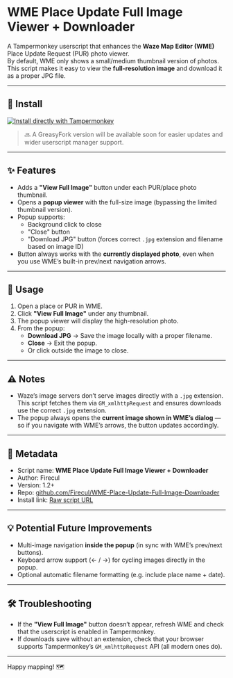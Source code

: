 # WME Place Update Full Image Viewer + Downloader

A Tampermonkey userscript that enhances the **Waze Map Editor (WME)** Place Update Request (PUR) photo viewer.  
By default, WME only shows a small/medium thumbnail version of photos. This script makes it easy to view the **full-resolution image** and download it as a proper JPG file.

---

## 🚀 Install

[![Install directly with Tampermonkey](https://img.shields.io/badge/Install%20with-Tampermonkey-black?logo=tampermonkey&style=for-the-badge)](https://github.com/Firecul/WME-Place-Update-Full-Image-Downloader/raw/refs/heads/main/WME%20Place%20Update%20Full%20Image%20Button.user.js)

> 🔜 A GreasyFork version will be available soon for easier updates and wider userscript manager support.

---

## ✨ Features

- Adds a **"View Full Image"** button under each PUR/place photo thumbnail.
- Opens a **popup viewer** with the full-size image (bypassing the limited thumbnail version).
- Popup supports:
  - Background click to close
  - "Close" button
  - "Download JPG" button (forces correct `.jpg` extension and filename based on image ID)
- Button always works with the **currently displayed photo**, even when you use WME’s built-in prev/next navigation arrows.

---

## 🔧 Usage

1. Open a place or PUR in WME.
2. Click **"View Full Image"** under any thumbnail.
3. The popup viewer will display the high-resolution photo.
4. From the popup:
   - **Download JPG** → Save the image locally with a proper filename.
   - **Close** → Exit the popup.
   - Or click outside the image to close.

---

## ⚠️ Notes

- Waze’s image servers don’t serve images directly with a `.jpg` extension.  
  This script fetches them via `GM_xmlhttpRequest` and ensures downloads use the correct `.jpg` extension.
- The popup always opens the **current image shown in WME’s dialog** — so if you navigate with WME’s arrows, the button updates accordingly.

---

## 📄 Metadata

- Script name: **WME Place Update Full Image Viewer + Downloader**
- Author: Firecul
- Version: 1.2+
- Repo: [github.com/Firecul/WME-Place-Update-Full-Image-Downloader](https://github.com/Firecul/WME-Place-Update-Full-Image-Downloader)
- Install link: [Raw script URL](https://github.com/Firecul/WME-Place-Update-Full-Image-Downloader/raw/refs/heads/main/WME%20Place%20Update%20Full%20Image%20Button.user.js)

---

## 💡 Potential Future Improvements

- Multi-image navigation **inside the popup** (in sync with WME’s prev/next buttons).
- Keyboard arrow support (← / →) for cycling images directly in the popup.
- Optional automatic filename formatting (e.g. include place name + date).

---

## 🛠 Troubleshooting

- If the **"View Full Image"** button doesn’t appear, refresh WME and check that the userscript is enabled in Tampermonkey.
- If downloads save without an extension, check that your browser supports Tampermonkey’s `GM_xmlhttpRequest` API (all modern ones do).

---

Happy mapping! 🗺️
